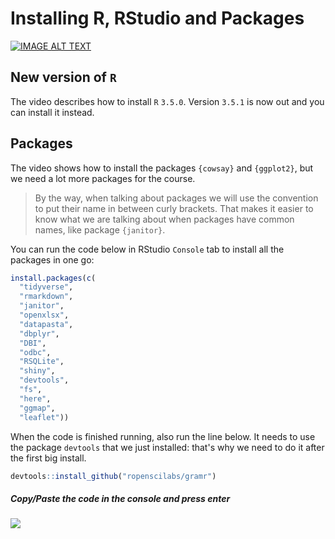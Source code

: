 # Installing R, RStudio and Packages

[![IMAGE ALT TEXT](http://img.youtube.com/vi/BJvWHs6ytEI/0.jpg)](http://www.youtube.com/watch?v=BJvWHs6ytEI "Video Title")

## New version of `R`

The video describes how to install `R` `3.5.0`. Version `3.5.1` is now out and you can install it instead.

## Packages

The video shows how to install the packages `{cowsay}` and `{ggplot2}`, but we need a lot more packages for the course. 

> By the way, when talking about packages we will use the convention to put their name in between curly brackets. That makes it easier to know what we are talking about when packages have common names, like package `{janitor}`.

You can run the code below in RStudio `Console` tab to install all the packages in one go:

```r
install.packages(c(
  "tidyverse",
  "rmarkdown",
  "janitor",
  "openxlsx",
  "datapasta",
  "dbplyr",
  "DBI",
  "odbc", 
  "RSQLite",
  "shiny",
  "devtools",
  "fs",
  "here",
  "ggmap",
  "leaflet"))
```

When the code is finished running, also run the line below. It needs to use the package `devtools` that we just installed: that's why we need to do it after the first big install.

```r
devtools::install_github("ropenscilabs/gramr")
```

##### Copy/Paste the code in the console and press enter

![](https://gist.githubusercontent.com/xvrdm/1bd7c5d665d40094f11aa22b51748e49/raw/15fd5e38989972ae9f86fc691d2170601ac21129/rstudio-install.gif)